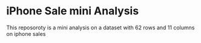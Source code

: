 # iPhone Sale mini Analysis
This reposoroty is a mini analysis on a dataset with 62 rows and 11 columns on iphone sales
